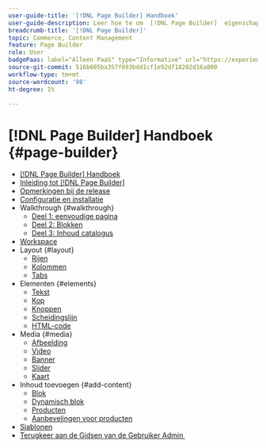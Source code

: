 ```yaml
---
user-guide-title: '[!DNL Page Builder] Handboek'
user-guide-description: Leer hoe te om  [!DNL Page Builder]  eigenschappen te gebruiken om inhoud-rijke pagina's met douanelay-outs tot stand te brengen die uw visueel het vertellen verbeteren, en klantenovereenkomst en loyaliteit te drijven.
breadcrumb-title: '[!DNL Page Builder]'
topic: Commerce, Content Management
feature: Page Builder
role: User
badgePaas: label="Alleen PaaS" type="Informative" url="https://experienceleague.adobe.com/nl/docs/commerce/user-guides/product-solutions" tooltip="Is alleen van toepassing op Adobe Commerce op Cloud-projecten (door Adobe beheerde PaaS-infrastructuur) en op projecten in het veld."
source-git-commit: 516b605ba357f093bdd1cf1e92df18202d16a800
workflow-type: tm+mt
source-wordcount: '98'
ht-degree: 1%

---
```



# [!DNL Page Builder] Handboek {#page-builder}

- [[!DNL Page Builder] Handboek](guide-overview.md)
- [Inleiding tot  [!DNL Page Builder]](introduction.md)
- [Opmerkingen bij de release](release-notes.md)
- [Configuratie en installatie](setup.md)
- Walkthrough {#walkthrough}
   - [Deel 1: eenvoudige pagina](1-simple-page.md)
   - [Deel 2: Blokken](2-blocks.md)
   - [Deel 3: Inhoud catalogus](3-catalog-content.md)
- [Workspace](workspace.md)
- Layout {#layout}
   - [Rijen](row.md)
   - [Kolommen](column.md)
   - [Tabs](tabs.md)
- Elementen {#elements}
   - [Tekst](text.md)
   - [Kop](heading.md)
   - [Knoppen](buttons.md)
   - [Scheidingslijn](divider.md)
   - [HTML-code](html-code.md)
- Media {#media}
   - [Afbeelding](image.md)
   - [Video](video.md)
   - [Banner](banner.md)
   - [Slider](slider.md)
   - [Kaart](map.md)
- Inhoud toevoegen {#add-content}
   - [Blok](block.md)
   - [Dynamisch blok](dynamic-block.md)
   - [Producten](products.md)
   - [Aanbevelingen voor producten](recommendations.md)
- [Sjablonen](templates.md)
- [&#x200B; Terugkeer aan de Gidsen van de Gebruiker Admin &#x200B;](https://experienceleague.adobe.com/nl/docs/commerce-admin/user-guides/home)

